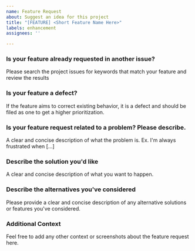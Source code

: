 ```yaml
---
name: Feature Request
about: Suggest an idea for this project
title: "[FEATURE] <Short Feature Name Here>"
labels: enhancement
assignees: ''

---
```


### **Is your feature already requested in another issue?**
Please search the project issues for keywords that match your feature and review the results

### **Is your feature a defect?**
If the feature aims to correct existing behavior, it is a defect and should be filed as one to get a higher prioritization. 

### **Is your feature request related to a problem? Please describe.**
A clear and concise description of what the problem is. Ex. I'm always frustrated when [...]

### **Describe the solution you'd like**
A clear and concise description of what you want to happen.

### **Describe the alternatives you've considered**
Please provide a clear and concise description of any alternative solutions or features you've considered.

### **Additional Context**
Feel free to add any other context or screenshots about the feature request here.

